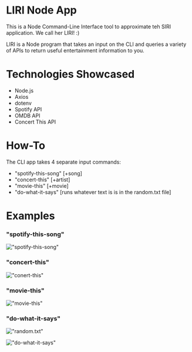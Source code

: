 # LIRI Node App
This is a Node Command-Line Interface tool to approximate teh SIRI application. We call her LIRI! :) 

LIRI is a Node program that takes an input on the CLI and queries a variety of APIs to return useful entertainment information to you.

# Technologies Showcased
- Node.js
- Axios
- dotenv
- Spotify API
- OMDB API
- Concert This API

# How-To
The CLI app takes 4 separate input commands:
- "spotify-this-song" [+song]
- "concert-this" [+artist]
- "movie-this" [+movie]
- "do-what-it-says" [runs whatever text is is in the random.txt file]

# Examples
### "spotify-this-song"

!["spotify-this-song"](Spotify-This-Song.JPG)

### "concert-this"

!["conert-this"](Concert-This.JPG)

### "movie-this"

!["movie-this"](Movie-This.JPG)

### "do-what-it-says"

!["random.txt"](random-txt-input.JPG)

!["do-what-it-says"](Do-What-It-Says.JPG)
